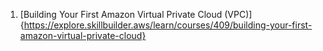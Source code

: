 1. [Building Your First Amazon Virtual Private Cloud (VPC)]{https://explore.skillbuilder.aws/learn/courses/409/building-your-first-amazon-virtual-private-cloud}

